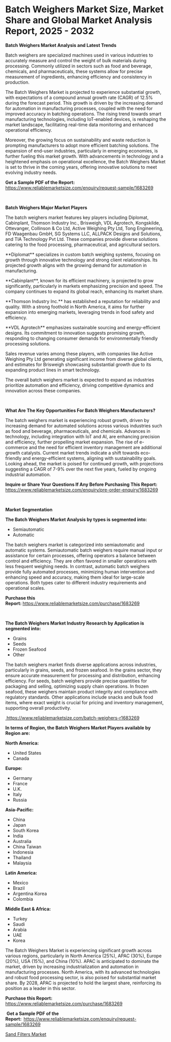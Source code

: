 <p><h1>Batch Weighers Market Size, Market Share and Global Market Analysis Report, 2025 - 2032</h1></p><p><strong>Batch Weighers Market Analysis and Latest Trends</strong></p>
<p><p>Batch weighers are specialized machines used in various industries to accurately measure and control the weight of bulk materials during processing. Commonly utilized in sectors such as food and beverage, chemicals, and pharmaceuticals, these systems allow for precise measurement of ingredients, enhancing efficiency and consistency in production.</p><p>The Batch Weighers Market is projected to experience substantial growth, with expectations of a compound annual growth rate (CAGR) of 12.5% during the forecast period. This growth is driven by the increasing demand for automation in manufacturing processes, coupled with the need for improved accuracy in batching operations. The rising trend towards smart manufacturing technologies, including IoT-enabled devices, is reshaping the market landscape, facilitating real-time data monitoring and enhanced operational efficiency.</p><p>Moreover, the growing focus on sustainability and waste reduction is prompting manufacturers to adopt more efficient batching solutions. The expansion of end-user industries, particularly in emerging economies, is further fueling this market growth. With advancements in technology and a heightened emphasis on operational excellence, the Batch Weighers Market is set to thrive in the coming years, offering innovative solutions to meet evolving industry needs.</p></p>
<p><strong>Get a Sample PDF of the Report:&nbsp;</strong> <a href="https://www.reliablemarketsize.com/enquiry/request-sample/1683269?utm_campaign=2319&utm_medium=2&utm_source=Github&utm_content=ia&utm_term=16022025&utm_id=batch-weighers">https://www.reliablemarketsize.com/enquiry/request-sample/1683269</a></p>
<p>&nbsp;</p>
<p><strong>Batch Weighers Major Market Players</strong></p>
<p><p>The batch weighers market features key players including Diplomat, Cabinplant, Thomson Industry Inc., Brisweigh, VDL Agrotech, Kongskilde, Ottevanger, Collinson & Co Ltd, Active Weighing Pty Ltd, Tong Engineering, FD Waagenbau GmbH, SG Systems LLC, ALLPACK Designs and Solutions, and TIA Technology Pvt Ltd. These companies provide diverse solutions catering to the food processing, pharmaceutical, and agricultural sectors.</p><p>**Diplomat** specializes in custom batch weighing systems, focusing on growth through innovative technology and strong client relationships. Its projected growth aligns with the growing demand for automation in manufacturing.</p><p>**Cabinplant**, known for its efficient machinery, is projected to grow significantly, particularly in markets emphasizing precision and speed. The company continues to expand its global reach, enhancing its market share.</p><p>**Thomson Industry Inc.** has established a reputation for reliability and quality. With a strong foothold in North America, it aims for further expansion into emerging markets, leveraging trends in food safety and efficiency.</p><p>**VDL Agrotech** emphasizes sustainable sourcing and energy-efficient designs. Its commitment to innovation suggests promising growth, responding to changing consumer demands for environmentally friendly processing solutions.</p><p>Sales revenue varies among these players, with companies like Active Weighing Pty Ltd generating significant income from diverse global clients, and estimates for Brisweigh showcasing substantial growth due to its expanding product lines in smart technology.</p><p>The overall batch weighers market is expected to expand as industries prioritize automation and efficiency, driving competitive dynamics and innovation across these companies.</p></p>
<p>&nbsp;</p>
<p><strong>What Are The Key Opportunities For Batch Weighers Manufacturers?</strong></p>
<p><p>The batch weighers market is experiencing robust growth, driven by increasing demand for automated solutions across various industries such as food and beverage, pharmaceuticals, and chemicals. Advances in technology, including integration with IoT and AI, are enhancing precision and efficiency, further propelling market expansion. The rise of e-commerce and the need for efficient inventory management are additional growth catalysts. Current market trends indicate a shift towards eco-friendly and energy-efficient systems, aligning with sustainability goals. Looking ahead, the market is poised for continued growth, with projections suggesting a CAGR of 7-9% over the next five years, fueled by ongoing industrial automation.</p></p>
<p><strong>Inquire or Share Your Questions If Any Before Purchasing This Report:</strong> <a href="https://www.reliablemarketsize.com/enquiry/pre-order-enquiry/1683269?utm_campaign=2319&utm_medium=2&utm_source=Github&utm_content=ia&utm_term=16022025&utm_id=batch-weighers">https://www.reliablemarketsize.com/enquiry/pre-order-enquiry/1683269</a></p>
<p>&nbsp;</p>
<p><strong>Market Segmentation</strong></p>
<p><strong>The Batch Weighers Market Analysis by types is segmented into:</strong></p>
<p><ul><li>Semiautomatic</li><li>Automatic</li></ul></p>
<p><p>The batch weighers market is categorized into semiautomatic and automatic systems. Semiautomatic batch weighers require manual input or assistance for certain processes, offering operators a balance between control and efficiency. They are often favored in smaller operations with less frequent weighing needs. In contrast, automatic batch weighers provide fully automated processes, minimizing human intervention and enhancing speed and accuracy, making them ideal for large-scale operations. Both types cater to different industry requirements and operational scales.</p></p>
<p><strong>Purchase this Report:&nbsp;</strong><a href="https://www.reliablemarketsize.com/purchase/1683269?utm_campaign=2319&utm_medium=2&utm_source=Github&utm_content=ia&utm_term=16022025&utm_id=batch-weighers">https://www.reliablemarketsize.com/purchase/1683269</a></p>
<p>&nbsp;</p>
<p><strong>The Batch Weighers Market Industry Research by Application is segmented into:</strong></p>
<p><ul><li>Grains</li><li>Seeds</li><li>Frozen Seafood</li><li>Other</li></ul></p>
<p><p>The batch weighers market finds diverse applications across industries, particularly in grains, seeds, and frozen seafood. In the grains sector, they ensure accurate measurement for processing and distribution, enhancing efficiency. For seeds, batch weighers provide precise quantities for packaging and selling, optimizing supply chain operations. In frozen seafood, these weighers maintain product integrity and compliance with regulatory standards. Other applications include snacks and bulk food items, where exact weight is crucial for pricing and inventory management, supporting overall productivity.</p></p>
<p><a href="https://www.reliablemarketsize.com/batch-weighers-r1683269?utm_campaign=2319&utm_medium=2&utm_source=Github&utm_content=ia&utm_term=16022025&utm_id=batch-weighers">&nbsp;https://www.reliablemarketsize.com/batch-weighers-r1683269</a></p>
<p><strong>In terms of Region, the Batch Weighers Market Players available by Region are:</strong></p>
<p>
    <p> <strong> North America: </strong>
        <ul>
            <li>United States</li>
            <li>Canada</li>
        </ul>
        </p> 
    <p> <strong> Europe: </strong>
        <ul>
            <li>Germany</li>
            <li>France</li>
            <li>U.K.</li>
            <li>Italy</li>
            <li>Russia</li>
        </ul>
        </p> 
    <p> <strong> Asia-Pacific: </strong>
        <ul>
            <li>China</li>
            <li>Japan</li>
            <li>South Korea</li>
            <li>India</li>
            <li>Australia</li>
            <li>China Taiwan</li>
            <li>Indonesia</li>
            <li>Thailand</li>
            <li>Malaysia</li>
        </ul>
        </p> 
    <p> <strong> Latin America: </strong>
        <ul>
            <li>Mexico</li>
            <li>Brazil</li>
            <li>Argentina Korea</li>
            <li>Colombia</li>
        </ul>
        </p> 
    <p> <strong> Middle East & Africa: </strong>
        <ul>
            <li>Turkey</li>
            <li>Saudi</li>
            <li>Arabia</li>
            <li>UAE</li>
            <li>Korea</li>
        </ul>
    </p>
    </p>
<p><p>The Batch Weighers Market is experiencing significant growth across various regions, particularly in North America (25%), APAC (30%), Europe (20%), USA (15%), and China (10%). APAC is anticipated to dominate the market, driven by increasing industrialization and automation in manufacturing processes. North America, with its advanced technologies and robust food processing sector, is also poised for substantial market share. By 2028, APAC is projected to hold the largest share, reinforcing its position as a leader in this sector.</p></p>
<p><strong>Purchase this Report: </strong><a href="https://www.reliablemarketsize.com/purchase/1683269?utm_campaign=2319&utm_medium=2&utm_source=Github&utm_content=ia&utm_term=16022025&utm_id=batch-weighers">https://www.reliablemarketsize.com/purchase/1683269</a></p>
<p>&nbsp;<strong>Get a Sample PDF of the Report:&nbsp;&nbsp;</strong><a href="https://www.reliablemarketsize.com/enquiry/request-sample/1683269?utm_campaign=2319&utm_medium=2&utm_source=Github&utm_content=ia&utm_term=16022025&utm_id=batch-weighers">https://www.reliablemarketsize.com/enquiry/request-sample/1683269</a></p>
<p><strong></strong></p>
<p><p><a href="https://github.com/oslieselotte2192/Market-Research-Report-List-1/blob/main/sand-filters-market.md?utm_campaign=2319&utm_medium=2&utm_source=Github&utm_content=ia&utm_term=16022025&utm_id=batch-weighers">Sand Filters Market</a></p></p>